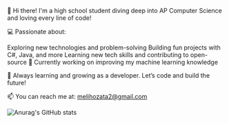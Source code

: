 👋 Hi there! I'm a high school student diving deep into AP Computer Science and loving every line of code!

💻 Passionate about:

Exploring new technologies and problem-solving
Building fun projects with C#, Java, and more
Learning new tech skills and contributing to open-source
🚀 Currently working on improving my machine learning knowledge

🌱 Always learning and growing as a developer. Let’s code and build the future!

📫 You can reach me at: melihozata2@gmail.com

![Anurag's GitHub stats](https://github-readme-stats.vercel.app/api?username=Melihoz98&show_icons=true&theme=transparent)
